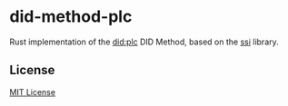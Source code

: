 # did-method-plc

Rust implementation of the [did:plc][] DID Method, based on the [ssi][] library.

## License

[MIT License](https://opensource.org/license/mit)

[did:plc]: https://web.plc.directory/spec/v0.1/did-plc
[ssi]: https://github.com/spruceid/ssi/